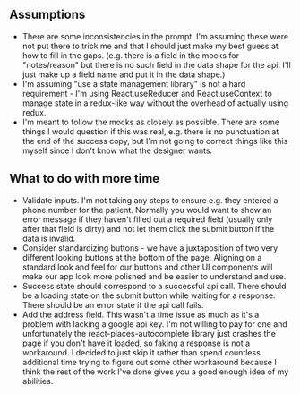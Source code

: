 ## Assumptions

- There are some inconsistencies in the prompt. I'm assuming these were not put there to trick me and that I should just make my best guess at how to fill in the gaps. (e.g. there is a field in the mocks for "notes/reason" but there is no such field in the data shape for the api. I'll just make up a field name and put it in the data shape.)
- I'm assuming "use a state management library" is not a hard requirement - I'm using React.useReducer and React.useContext to manage state in a redux-like way without the overhead of actually using redux.
- I'm meant to follow the mocks as closely as possible. There are some things I would question if this was real, e.g. there is no punctuation at the end of the success copy, but I'm not going to correct things like this myself since I don't know what the designer wants.

## What to do with more time

- Validate inputs. I'm not taking any steps to ensure e.g. they entered a phone number for the patient. Normally you would want to show an error message if they haven't filled out a required field (usually only after that field is dirty) and not let them click the submit button if the data is invalid.
- Consider standardizing buttons - we have a juxtaposition of two very different looking buttons at the bottom of the page. Aligning on a standard look and feel for our buttons and other UI components will make our app look more polished and be easier to understand and use.
- Success state should correspond to a successful api call. There should be a loading state on the submit button while waiting for a response. There should be an error state if the api call fails.
- Add the address field. This wasn't a time issue as much as it's a problem with lacking a google api key. I'm not willing to pay for one and unfortunately the react-places-autocomplete library just crashes the page if you don't have it loaded, so faking a response is not a workaround. I decided to just skip it rather than spend countless additional time trying to figure out some other workaround because I think the rest of the work I've done gives you a good enough idea of my abilities.
